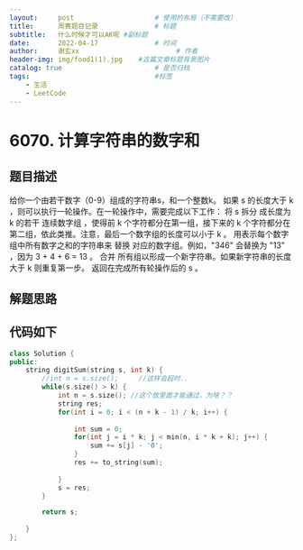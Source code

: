 ```yaml
---
layout:     post   				    # 使用的布局（不需要改）
title:      周赛题目记录				# 标题 
subtitle:   什么时候才可以AK呢 #副标题
date:       2022-04-17 				# 时间
author:     谢玄xx 						# 作者
header-img: img/food1(1).jpg 	#这篇文章标题背景图片
catalog: true 						# 是否归档
tags:								#标签
    - 生活
    - LeetCode
---
```


# 6070. 计算字符串的数字和

## 题目描述

给你一个由若干数字（0-9）组成的字符串s，和一个整数k。
如果 s 的长度大于 k ，则可以执行一轮操作。在一轮操作中，需要完成以下工作：
将 s 拆分 成长度为 k 的若干 连续数字组 ，使得前 k 个字符都分在第一组，接下来的 k 个字符都分在第二组，依此类推。注意，最后一个数字组的长度可以小于 k 。
用表示每个数字组中所有数字之和的字符串来 替换 对应的数字组。例如，"346" 会替换为 "13" ，因为 3 + 4 + 6 = 13 。
合并 所有组以形成一个新字符串。如果新字符串的长度大于 k 则重复第一步。
返回在完成所有轮操作后的 s 。

## 解题思路

## 代码如下

```CPP
class Solution {
public:
    string digitSum(string s, int k) {
        //int n = s.size();     //这样会超时.. 
        while(s.size() > k) {
            int n = s.size(); //这个放里面才能通过，为啥？？
            string res;
            for(int i = 0; i < (n + k - 1) / k; i++) {
                
                int sum = 0;
                for(int j = i * k; j < min(n, i * k + k); j++) {
                    sum += s[j] - '0';
                }
                res += to_string(sum);
                
            }
            s = res;
        }

        return s;
        
    }
};

```
